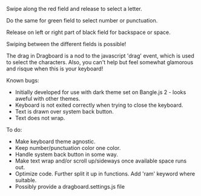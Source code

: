 Swipe along the red field and release to select a letter.

Do the same for green field to select number or punctuation.

Release on left or right part of black field for backspace or space.

Swiping between the different fields is possible!

The drag in Dragboard is a nod to the javascript 'drag' event, which is used to select the characters. Also, you can't help but feel somewhat glamorous and risque when this is your keyboard!

Known bugs: 
- Initially developed for use with dark theme set on Bangle.js 2 - looks aweful with other themes.
- Keyboard is not exited correctly when trying to close the keyboard.  
- Text is drawn over system back button.
- Text does not wrap.   

To do: 
- Make keyboard theme agnostic.
- Keep number/punctuation color one color.
- Handle system back button in some way.
- Make text wrap and/or scroll up/sideways once available space runs out.
- Optimize code. Further split it up in functions. Add 'ram' keyword where suitable.
- Possibly provide a dragboard.settings.js file
